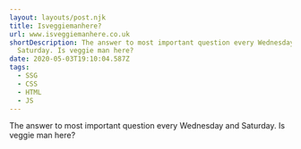 ```yaml
---
layout: layouts/post.njk
title: Isveggiemanhere?
url: www.isveggiemanhere.co.uk
shortDescription: The answer to most important question every Wednesday and
  Saturday. Is veggie man here?
date: 2020-05-03T19:10:04.587Z
tags:
  - SSG
  - CSS
  - HTML
  - JS
---
```

The answer to most important question every Wednesday and Saturday. Is veggie man here?